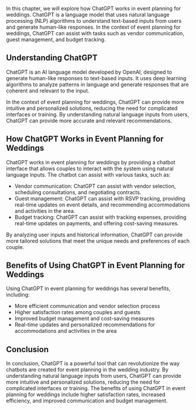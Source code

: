
In this chapter, we will explore how ChatGPT works in event planning for weddings. ChatGPT is a language model that uses natural language processing (NLP) algorithms to understand text-based inputs from users and generate human-like responses. In the context of event planning for weddings, ChatGPT can assist with tasks such as vendor communication, guest management, and budget tracking.

Understanding ChatGPT
---------------------

ChatGPT is an AI language model developed by OpenAI, designed to generate human-like responses to text-based inputs. It uses deep learning algorithms to analyze patterns in language and generate responses that are coherent and relevant to the input.

In the context of event planning for weddings, ChatGPT can provide more intuitive and personalized solutions, reducing the need for complicated interfaces or training. By understanding natural language inputs from users, ChatGPT can provide more accurate and relevant recommendations.

How ChatGPT Works in Event Planning for Weddings
------------------------------------------------

ChatGPT works in event planning for weddings by providing a chatbot interface that allows couples to interact with the system using natural language inputs. The chatbot can assist with various tasks, such as:

* Vendor communication: ChatGPT can assist with vendor selection, scheduling consultations, and negotiating contracts.
* Guest management: ChatGPT can assist with RSVP tracking, providing real-time updates on event details, and recommending accommodations and activities in the area.
* Budget tracking: ChatGPT can assist with tracking expenses, providing real-time updates on payments, and offering cost-saving measures.

By analyzing user inputs and historical information, ChatGPT can provide more tailored solutions that meet the unique needs and preferences of each couple.

Benefits of Using ChatGPT in Event Planning for Weddings
--------------------------------------------------------

Using ChatGPT in event planning for weddings has several benefits, including:

* More efficient communication and vendor selection process
* Higher satisfaction rates among couples and guests
* Improved budget management and cost-saving measures
* Real-time updates and personalized recommendations for accommodations and activities in the area

Conclusion
----------

In conclusion, ChatGPT is a powerful tool that can revolutionize the way chatbots are created for event planning in the wedding industry. By understanding natural language inputs from users, ChatGPT can provide more intuitive and personalized solutions, reducing the need for complicated interfaces or training. The benefits of using ChatGPT in event planning for weddings include higher satisfaction rates, increased efficiency, and improved communication and budget management.
